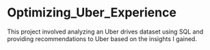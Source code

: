 # Optimizing_Uber_Experience
This project involved analyzing an Uber drives dataset using SQL and providing recommendations to Uber based on the insights I gained.
